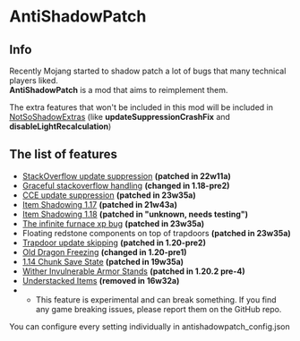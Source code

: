 # AntiShadowPatch

## Info

Recently Mojang started to shadow patch a lot of bugs that many technical players liked. <br />**AntiShadowPatch** is a mod that aims to reimplement them.

The extra features that won't be included in this mod will be included in [NotSoShadowExtras](https://modrinth.com/mod/notsoshadowextras) (like **updateSuppressionCrashFix** and
**disableLightRecalculation**)

## The list of features
* [StackOverflow update suppression](https://www.youtube.com/watch?v=Dtke-Co5HFM) **(patched in 22w11a)**
* [Graceful stackoverflow handling](https://bugs.mojang.com/browse/MC-248200) **(changed in 1.18-pre2)**
* [CCE update suppression](https://www.youtube.com/watch?v=f4ty-PZcvrI) **(patched in 23w35a)**
* [Item Shadowing 1.17](https://www.youtube.com/watch?v=oz2u7YMPjF4) **(patched in 21w43a)**
* [Item Shadowing 1.18](https://www.youtube.com/watch?v=gLQP_qfkjoQ) **(patched in "unknown, needs testing")**
* [The infinite furnace xp bug](https://youtu.be/p5awe_hOp08?si=ptoHr59GWVnVhPdU&t=265) **(patched in 23w35a)**
* Floating redstone components on top of trapdoors **(patched in 23w35a)**
* [Trapdoor update skipping](https://www.youtube.com/watch?v=hZEOyZ3CEXY) **(patched in 1.20-pre2)**
* [Old Dragon Freezing](https://www.youtube.com/watch?v=kxHpyV95rB0) **(changed in 1.20-pre1)**
* [1.14 Chunk Save State](https://www.youtube.com/watch?v=uw7vEGhKoH8) **(patched in 19w35a)**
* [Wither Invulnerable Armor Stands](https://www.youtube.com/watch?v=Qjtqd9EjvaA) **(patched in 1.20.2 pre-4)**
* [Understacked Items](https://mcdf.wiki.gg/wiki/Java_Edition:Understacked_Items) **(removed in 16w32a)**
* * This feature is experimental and can break something. If you find any game breaking issues, please report them on the GitHub repo.

You can configure every setting individually in antishadowpatch_config.json
